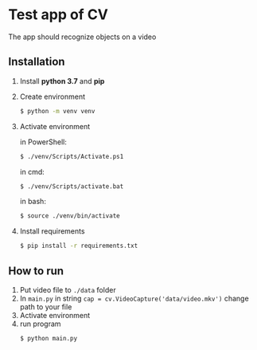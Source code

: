 # Test app of CV

The app should recognize objects on a video

## Installation

1. Install **python 3.7** and **pip**
2. Create environment
    ```bash
    $ python -m venv venv
    ```
3. Activate environment
    
    in PowerShell:
    ```bash
    $ ./venv/Scripts/Activate.ps1
    ```
   
    in cmd:
    ```bash
    $ ./venv/Scripts/activate.bat
    ```
   
    in bash:
    ```bash
    $ source ./venv/bin/activate
    ```
   
4. Install requirements
    ```bash
    $ pip install -r requirements.txt
    ```
   
## How to run

1. Put video file to `./data` folder
2. In `main.py` in string `cap = cv.VideoCapture('data/video.mkv')` change path to your file
3. Activate environment
4. run program
    ```bash
    $ python main.py
    ```